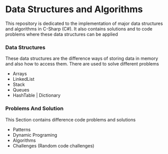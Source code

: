 # Data Structures and Algorithms
This repository is dedicated to the implementation of major data structures 
and algorithms in C-Sharp (C#). 
It also contains solutions and to code problems where these data structures can be applied 

### Data Structures
These data structures are the difference ways of storing data in memory and also how to access them. 
There are used to solve different problems 
- Arrays 
- LinkedList 
- Stack 
- Queues 
- HashTable | Dictionary

### Problems And Solution 
This Section contains difference code problems and solutions 
- Patterns 
- Dynamic Programing 
- Algorithms 
- Challenges (Random code challenges)


